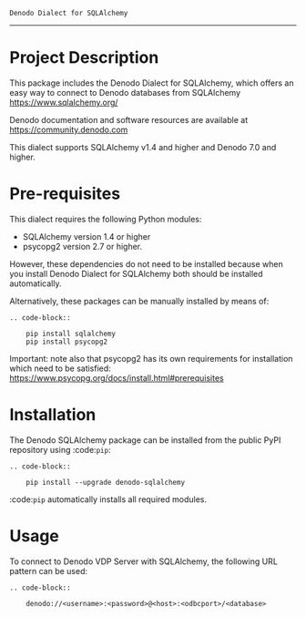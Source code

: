 `Denodo Dialect for SQLAlchemy`
********************************************************************************

Project Description
================================================================================

This package includes the Denodo Dialect for SQLAlchemy, which offers an easy way to connect to Denodo databases from SQLAlchemy https://www.sqlalchemy.org/

Denodo documentation and software resources are available at https://community.denodo.com

This dialect supports SQLAlchemy v1.4 and higher and Denodo 7.0 and higher.

Pre-requisites
================================================================================

This dialect requires the following Python modules:
   * SQLAlchemy version 1.4 or higher
   * psycopg2 version 2.7 or higher.
   
However, these dependencies do not need to be installed because when you install Denodo Dialect for SQLAlchemy both should be installed automatically.

Alternatively, these packages can be manually installed by means of:

    .. code-block::

        pip install sqlalchemy
        pip install psycopg2

Important: note also that psycopg2 has its own requirements for installation which need to be satisfied: https://www.psycopg.org/docs/install.html#prerequisites

Installation
================================================================================

The Denodo SQLAlchemy package can be installed from the public PyPI repository using :code:`pip`:

    .. code-block::

        pip install --upgrade denodo-sqlalchemy

:code:`pip` automatically installs all required modules.

Usage
================================================================================

To connect to Denodo VDP Server with SQLAlchemy, the following URL pattern can be used:

    .. code-block::

        denodo://<username>:<password>@<host>:<odbcport>/<database>